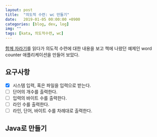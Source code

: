 ```yaml
---
layout: post
title:  "의도적 수련: wc 만들기"
date:   2019-01-05 00:00:00 +0900
categories: [blog, dev, log]
img: ""
tags: [kata, 의도적수련, wc]
---
```


[함께 자라기]()를 읽다가 의도적 수련에 대한 내용을 보고 책에 나왔던 예제인 word counter 애플리케이션을 만들어 보았다.

## 요구사항

* [x] 시스템 입력, 혹은 파일을 입력으로 받는다.
* [ ] 단어의 개수를 출력한다.
* [ ] 입력의 바이트 수를 출력한다.
* [ ] 라인 수를 출력한다.
* [ ] 라인, 단어, 바이트 수를 차례대로 출력한다.

## Java로 만들기
